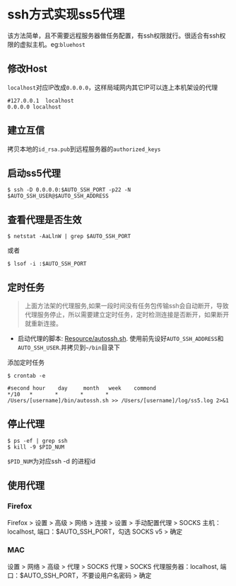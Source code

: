 # ssh方式实现ss5代理

该方法简单，且不需要远程服务器做任务配置，有ssh权限就行。很适合有ssh权限的虚拟主机。eg:`bluehost`

## 修改Host

`localhost`对应IP改成`0.0.0.0`，这样局域网内其它IP可以连上本机架设的代理

```
#127.0.0.1	localhost
0.0.0.0	localhost
```

## 建立互信

拷贝本地的`id_rsa.pub`到远程服务器的`authorized_keys`

## 启动ss5代理

```
$ ssh -D 0.0.0.0:$AUTO_SSH_PORT -p22 -N $AUTO_SSH_USER@$AUTO_SSH_ADDRESS
```

## 查看代理是否生效

```shell
$ netstat -AaLlnW | grep $AUTO_SSH_PORT
```

或者

```shell
$ lsof -i :$AUTO_SSH_PORT
```

## 定时任务

> 上面方法架的代理服务,如果一段时间没有任务包传输ssh会自动断开，导致代理服务停止，所以需要建立定时任务，定时检测连接是否断开，如果断开就重新连接。

* 启动代理的脚本: [Resource/autossh.sh](Resource/autossh.sh).
使用前先设好`AUTO_SSH_ADDRESS`和`AUTO_SSH_USER`.并拷贝到`~/bin`目录下

添加定时任务

```shell
$ crontab -e
```

```
#second hour    day     month   week    commond
*/10   *       *       *       *       /Users/[username]/bin/autossh.sh >> /Users/[username]/log/ss5.log 2>&1
```

## 停止代理

```shell
$ ps -ef | grep ssh
$ kill -9 $PID_NUM
```

`$PID_NUM`为对应ssh -d 的进程id

## 使用代理

### Firefox

Firefox > 设置 > 高级 > 网络 > 连接 > 设置 > 手动配置代理 > SOCKS 主机：localhost, 端口：$AUTO_SSH_PORT，勾选 SOCKS v5 > 确定

### MAC

设置 > 网络 > 高级 > 代理 > SOCKS 代理 > SOCKS 代理服务器：localhost, 端口：$AUTO_SSH_PORT，不要设用户名密码 > 确定
